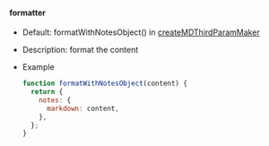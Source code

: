 #### formatter
  * Default: formatWithNotesObject() in [createMDThirdParamMaker](/src/plugin/createMDThirdParamMaker.js)

  * Description: format the content

  * Example
      ```js
      function formatWithNotesObject(content) {
        return {
          notes: {
            markdown: content,
          },
        };
      }
      ```